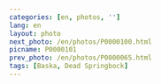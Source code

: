 ```yaml
---
categories: [en, photos, '']
lang: en
layout: photo
next_photo: /en/photos/P0000100.html
picname: P0000101
prev_photo: /en/photos/P0000065.html
tags: [Baska, Dead Springbock]
---
```

